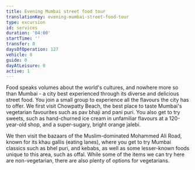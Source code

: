 ```yaml
---
title: Evening Mumbai street food tour
translationKey: evening-mumbai-street-food-tour
type: excursion
id: services
duration: '04:00'
startTime: ''
transfer: 0
daysOfOperation: 127
vehicle: 0
guide: 0
dayAtLeisure: 0
active: 1
---
```

Food speaks volumes about the world's cultures, and nowhere more so than Mumbai - a city best experienced through its diverse and delicious street food. You join a small group to experience all the flavours the city has to offer. We first visit Chowpatty Beach, the best place to taste Mumbai's vegetarian favourites such as pav bhaji and pani puri. You also get to try sweets, such as hand-churned ice cream in unfamiliar flavours at a 120-year-old shop, and a super-sugary, bright orange jalebi.     


We then visit the bazaars of the Muslim-dominated Mohammed Ali Road, known for its khau gallis (eating lanes), where you get to try Mumbai classics such as bhel puri, and kebabs, as well as some lesser-known foods unique to this area, such as offal. While some of the items we can try here are non-vegetarian, there are also plenty of options for vegetarians.  
